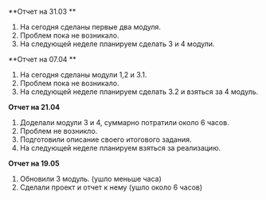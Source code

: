 **Отчет на 31.03
**
1. На сегодня сделаны первые два модуля.
2. Проблем пока не возникало.
3. На следующей неделе планируем сделать 3 и 4 модули.

**Отчет на 07.04
**
1. На сегодня сделаны модули 1,2 и 3.1.
2. Проблем пока не возникало.
3. На следующей неделе планируем сделать 3.2 и взяться за 4 модуль.

**Отчет на 21.04**
1. Доделали модули 3 и 4, суммарно потратили около 6 часов.
2. Проблем не возникло.
3. Подготовили описание своего итогового задания.
4. На следующей неделе планируем взяться за реализацию.

**Отчет на 19.05**
1. Обновили 3 модуль. (ушло меньше часа)
2. Сделали проект и отчет к нему (ушло около 6 часов)